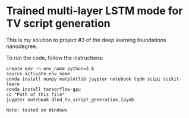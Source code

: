 # Trained multi-layer LSTM mode for TV script generation
This is my solution to project #3 of the deep learning foundations nanodegree.

To run the code, follow the instructions:



```
create env -n env_name python=3.6 
source activate env_name
conda install numpy matplotlib juypter notebook tqdm scipi scikit-learn
conda install tensorflow-gpu
cd "Path of this file"
juypter notebook dlnd_tv_script_generation.ipynb

Note: tested on Windows
```

